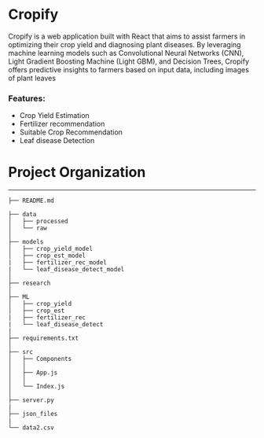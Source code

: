 # Cropify
Cropify is a web application built with React that aims to assist farmers in optimizing their crop yield and diagnosing plant diseases. By leveraging machine learning models such as Convolutional Neural Networks (CNN), Light Gradient Boosting Machine (Light GBM), and Decision Trees, Cropify offers predictive insights to farmers based on input data, including images of plant leaves

### Features:
- Crop Yield Estimation
- Fertilizer recommendation
- Suitable Crop Recommendation
- Leaf disease Detection

# Project Organization
------------

    ├── README.md        
          
    ├── data
    │   ├── processed      
    │   └── raw            
    │
    ├── models   
    │   ├── crop_yield_model      
    │   ├── crop_est_model
    |   ├── fertilizer_rec_model
    |   └── leaf_disease_detect_model
    │
    ├── research          
    │
    ├── ML           
    │   ├── crop_yield        
    │   ├── crop_est
    |   ├── fertilizer_rec
    |   └── leaf_disease_detect
    |
    ├── requirements.txt   
    │
    ├── src                
    │   ├── Components                
    │   │
    │   ├── App.js           
    │   │    
    │   └── Index.js       
    │
    ├── server.py
    |
    ├── json_files
    |
    └── data2.csv
